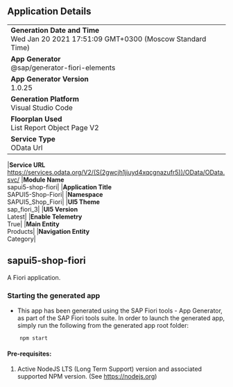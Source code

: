 ## Application Details

|                                                                                          |
| ---------------------------------------------------------------------------------------- |
| **Generation Date and Time**<br>Wed Jan 20 2021 17:51:09 GMT+0300 (Moscow Standard Time) |
| **App Generator**<br>@sap/generator-fiori-elements                                       |
| **App Generator Version**<br>1.0.25                                                      |
| **Generation Platform**<br>Visual Studio Code                                            |
| **Floorplan Used**<br>List Report Object Page V2                                         |
| **Service Type**<br>OData Url                                                            |

|**Service URL**<br>https://services.odata.org/V2/(S(2gwcjh1jiuyd4xqcgnazufr5))/OData/OData.svc/
|**Module Name**<br>sapui5-shop-fiori|
|**Application Title**<br>SAPUI5-Shop-Fiori|
|**Namespace**<br>SAPUI5_Shop_Fiori|
|**UI5 Theme**<br>sap_fiori_3|
|**UI5 Version**<br>Latest|
|**Enable Telemetry**<br>True|
|**Main Entity**<br>Products|
|**Navigation Entity**<br>Category|

## sapui5-shop-fiori

A Fiori application.

### Starting the generated app

- This app has been generated using the SAP Fiori tools - App Generator, as part of the SAP Fiori tools suite. In order to launch the generated app, simply run the following from the generated app root folder:

```
    npm start
```

#### Pre-requisites:

1. Active NodeJS LTS (Long Term Support) version and associated supported NPM version. (See https://nodejs.org)
